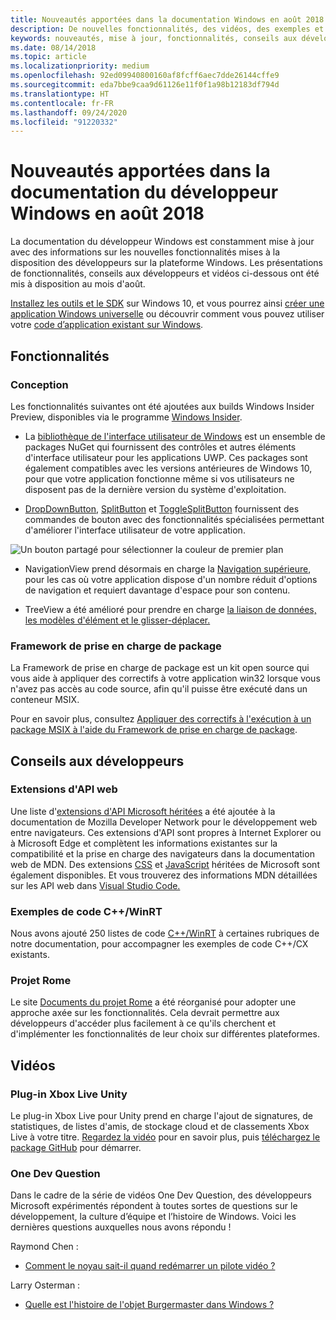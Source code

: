 ```yaml
---
title: Nouveautés apportées dans la documentation Windows en août 2018 - Développer des applications UWP
description: De nouvelles fonctionnalités, des vidéos, des exemples et des conseils aux développeurs ont été ajoutés à la documentation du développeur Windows 10 en août 2018.
keywords: nouveautés, mise à jour, fonctionnalités, conseils aux développeurs, Windows 10, août
ms.date: 08/14/2018
ms.topic: article
ms.localizationpriority: medium
ms.openlocfilehash: 92ed09940800160af8fcff6aec7dde26144cffe9
ms.sourcegitcommit: eda7bbe9caa9d61126e11f0f1a98b12183df794d
ms.translationtype: HT
ms.contentlocale: fr-FR
ms.lasthandoff: 09/24/2020
ms.locfileid: "91220332"
---
```

# <a name="whats-new-in-the-windows-developer-docs-in-august-2018"></a>Nouveautés apportées dans la documentation du développeur Windows en août 2018

La documentation du développeur Windows est constamment mise à jour avec des informations sur les nouvelles fonctionnalités mises à la disposition des développeurs sur la plateforme Windows. Les présentations de fonctionnalités, conseils aux développeurs et vidéos ci-dessous ont été mis à disposition au mois d'août.

[Installez les outils et le SDK](https://developer.microsoft.com/windows/downloads#_blank) sur Windows 10, et vous pourrez ainsi [créer une application Windows universelle](../get-started/create-uwp-apps.md) ou découvrir comment vous pouvez utiliser votre [code d’application existant sur Windows](../porting/index.md).

## <a name="features"></a>Fonctionnalités

### <a name="design"></a>Conception

Les fonctionnalités suivantes ont été ajoutées aux builds Windows Insider Preview, disponibles via le programme [Windows Insider](https://insider.windows.com/).

* La [bibliothèque de l'interface utilisateur de Windows](/uwp/toolkits/winui/) est un ensemble de packages NuGet qui fournissent des contrôles et autres éléments d'interface utilisateur pour les applications UWP. Ces packages sont également compatibles avec les versions antérieures de Windows 10, pour que votre application fonctionne même si vos utilisateurs ne disposent pas de la dernière version du système d'exploitation.

* [DropDownButton](../design/controls-and-patterns/buttons.md#create-a-drop-down-button), [SplitButton](../design/controls-and-patterns/buttons.md#create-a-split-button) et [ToggleSplitButton](../design/controls-and-patterns/buttons.md#create-a-toggle-split-button) fournissent des commandes de bouton avec des fonctionnalités spécialisées permettant d'améliorer l'interface utilisateur de votre application.

![Un bouton partagé pour sélectionner la couleur de premier plan](../design/controls-and-patterns/images/split-button-rtb.png)

* NavigationView prend désormais en charge la [Navigation supérieure](../design/controls-and-patterns/navigationview.md), pour les cas où votre application dispose d'un nombre réduit d'options de navigation et requiert davantage d'espace pour son contenu.

* TreeView a été amélioré pour prendre en charge [la liaison de données, les modèles d'élément et le glisser-déplacer.](../design/controls-and-patterns/tree-view.md)

### <a name="package-support-framework"></a>Framework de prise en charge de package

La Framework de prise en charge de package est un kit open source qui vous aide à appliquer des correctifs à votre application win32 lorsque vous n'avez pas accès au code source, afin qu'il puisse être exécuté dans un conteneur MSIX.

Pour en savoir plus, consultez [Appliquer des correctifs à l'exécution à un package MSIX à l'aide du Framework de prise en charge de package](/windows/msix/psf/package-support-framework).

## <a name="developer-guidance"></a>Conseils aux développeurs

### <a name="web-api-extensions"></a>Extensions d'API web

Une liste d'[extensions d'API Microsoft héritées](https://developer.mozilla.org/docs/Web/API/Microsoft_API_extensions) a été ajoutée à la documentation de Mozilla Developer Network pour le développement web entre navigateurs. Ces extensions d'API sont propres à Internet Explorer ou à Microsoft Edge et complètent les informations existantes sur la compatibilité et la prise en charge des navigateurs dans la documentation web de MDN. Des extensions [CSS](https://developer.mozilla.org/docs/Web/CSS/Microsoft_Extensions) et [JavaScript](https://developer.mozilla.org/docs/Web/JavaScript/Microsoft_JavaScript_extensions) héritées de Microsoft sont également disponibles. Et vous trouverez des informations MDN détaillées sur les API web dans [Visual Studio Code.](https://code.visualstudio.com/updates/v1_25#_new-css-pseudo-selectors-and-pseudo-elements-from-mdn)

### <a name="cwinrt-code-examples"></a>Exemples de code C++/WinRT

Nous avons ajouté 250 listes de code [C++/WinRT](../cpp-and-winrt-apis/index.md) à certaines rubriques de notre documentation, pour accompagner les exemples de code C++/CX existants.

### <a name="project-rome"></a>Projet Rome

Le site [Documents du projet Rome](/windows/project-rome/) a été réorganisé pour adopter une approche axée sur les fonctionnalités. Cela devrait permettre aux développeurs d'accéder plus facilement à ce qu'ils cherchent et d'implémenter les fonctionnalités de leur choix sur différentes plateformes.

## <a name="videos"></a>Vidéos

### <a name="xbox-live-unity-plugin"></a>Plug-in Xbox Live Unity

Le plug-in Xbox Live pour Unity prend en charge l'ajout de signatures, de statistiques, de listes d'amis, de stockage cloud et de classements Xbox Live à votre titre. [Regardez la vidéo](https://youtu.be/fVQZ-YgwNpY) pour en savoir plus, puis [téléchargez le package GitHub](/gaming/xbox-live/get-started/setup-ide/creators/unity-win10/live-cr-unity-win10-nav?WT.mc_id=windowsdocs-twi) pour démarrer.

### <a name="one-dev-question"></a>One Dev Question

Dans le cadre de la série de vidéos One Dev Question, des développeurs Microsoft expérimentés répondent à toutes sortes de questions sur le développement, la culture d’équipe et l’histoire de Windows. Voici les dernières questions auxquelles nous avons répondu !

Raymond Chen :

* [Comment le noyau sait-il quand redémarrer un pilote vidéo ?](https://youtu.be/3SNAdyO1l5c)

Larry Osterman :

* [Quelle est l'histoire de l'objet Burgermaster dans Windows ?](https://youtu.be/0TDSbyAIvX0)